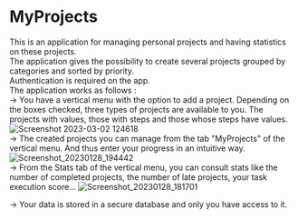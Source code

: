# MyProjects

This is an application for managing personal projects and having statistics on these projects.        
The application gives the possibility to create several projects grouped by categories and sorted by priority.      
Authentication is required on the app.     
The application works as follows :  
    -> You have a vertical menu with the option to add a project. Depending on the boxes checked, three types of projects are available to you. The projects with values, those with steps and those whose steps have values.             
    ![Screenshot 2023-03-02 124618](https://user-images.githubusercontent.com/102849982/222455251-3f508923-2c21-45b4-80ec-a992c8d952df.png)       
    -> The created projects you can manage from the tab "MyProjects" of the vertical menu. And thus enter your progress in an intuitive way.      
    ![Screenshot_20230128_194442](https://user-images.githubusercontent.com/102849982/222454971-56a92f6f-084e-4bd5-bc32-89b2b451d186.png)                      
    -> From the Stats tab of the vertical menu, you can consult stats like the number of completed projects, the number of late projects, your task execution score...
     ![Screenshot_20230128_181701](https://user-images.githubusercontent.com/102849982/222458469-deebe8e8-6817-4612-bd30-80e7190edb94.png)            
        
   -> Your data is stored in a secure database and only you have access to it.     
